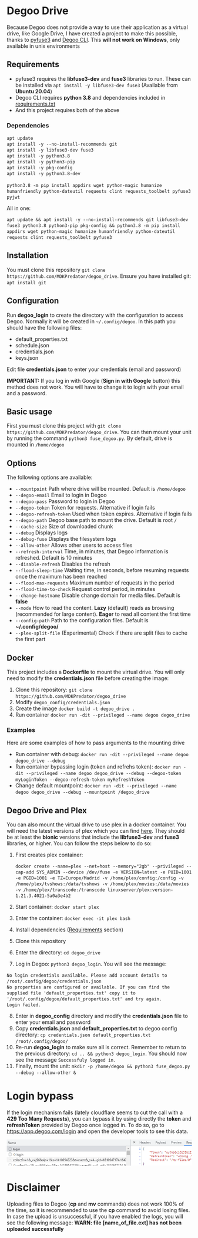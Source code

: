 # Degoo Drive

Because Degoo does not provide a way to use their application as a virtual drive, like Google Drive, I have created a project to make this possible, thanks to [pyfuse3](https://github.com/libfuse/pyfuse3) and [Degoo CLI](https://github.com/bernd-wechner/Degoo). This **will not work on Windows**, only available in unix environments

## Requirements

* pyfuse3 requires the **libfuse3-dev** and **fuse3** libraries to run. These can be installed via ``apt install -y libfuse3-dev fuse3`` (Available from **Ubuntu 20.04**)
* Degoo CLI requires **python 3.8** and dependencies included in [requirements.txt](https://github.com/bernd-wechner/Degoo/blob/master/requirements.txt)
* And this project requires both of the above

### Dependencies

````shell
apt update
apt install -y --no-install-recommends git
apt install -y libfuse3-dev fuse3
apt install -y python3.8
apt install -y python3-pip
apt install -y pkg-config
apt install -y python3.8-dev

python3.8 -m pip install appdirs wget python-magic humanize humanfriendly python-dateutil requests clint requests_toolbelt pyfuse3 pyjwt
````

All in one:
````shell
apt update && apt install -y --no-install-recommends git libfuse3-dev fuse3 python3.8 python3-pip pkg-config && python3.8 -m pip install appdirs wget python-magic humanize humanfriendly python-dateutil requests clint requests_toolbelt pyfuse3
````

## Installation

You must clone this repository ``git clone https://github.com/MDKPredator/degoo_drive``. Ensure you have installed git: ``apt install git``

## Configuration

Run **degoo_login** to create the directory with the configuration to access Degoo. Normally it will be created in ```~/.config/degoo```. In this path you should have the following files:
* default_properties.txt
* schedule.json
* credentials.json
* keys.json

Edit file **credentials.json** to enter your credentials (email and password)

**IMPORTANT:** If you log in with Google (**Sign in with Google** button) this method does not work. You will have to change it to login with your email and a password.

## Basic usage

First you must clone this project with ``git clone https://github.com/MDKPredator/degoo_drive``. You can then mount your unit by running the command `python3 fuse_degoo.py`. By default, drive is mounted in `/home/degoo`

## Options

The following options are available:

* ``--mountpoint`` Path where drive will be mounted. Default is `/home/degoo`
* ``--degoo-email`` Email to login in Degoo
* ``--degoo-pass`` Password to login in Degoo
* ``--degoo-token`` Token for requests. Alternative if login fails
* ``--degoo-refresh-token`` Used when token expires. Alternative if login fails
* ``--degoo-path`` Degoo base path to mount the drive. Default is root `/`
* ``--cache-size`` Size of downloaded chunk
* ``--debug`` Displays logs
* ``--debug-fuse`` Displays the filesystem logs
* ``--allow-other`` Allows other users to access files
* ``--refresh-interval`` Time, in minutes, that Degoo information is refreshed. Default is 10 minutes
* ``--disable-refresh`` Disables the refresh
* ``--flood-sleep-time`` Waiting time, in seconds, before resuming requests once the maximum has been reached
* ``--flood-max-requests`` Maximum number of requests in the period
* ``--flood-time-to-check`` Request control period, in minutes
* ``--change-hostname`` Disable change domain for media files. Default is **false**
* ``--mode`` How to read the content. **Lazy** (default) reads as browsing (recommended for large content). **Eager** to read all content the first time
* ``--config-path`` Path to the configuration files. Default is **~/.config/degoo/**
* ``--plex-split-file`` (Experimental) Check if there are split files to cache the first part

## Docker

This project includes a **Dockerfile** to mount the virtual drive. You will only need to modify the **credentials.json** file before creating the image:

1. Clone this repository: ``git clone https://github.com/MDKPredator/degoo_drive``
2. Modify ``degoo_config/credentials.json``
3. Create the image ``docker build -t degoo_drive .``
4. Run container ``docker run -dit --privileged --name degoo degoo_drive``

### Examples

Here are some examples of how to pass arguments to the mounting drive

* Run container with debug: ``docker run -dit --privileged --name degoo degoo_drive --debug``
* Run container bypassing login (token and refrehs token): ``docker run -dit --privileged --name degoo degoo_drive --debug --degoo-token myLoginToken --degoo-refresh-token myRefreshToken``
* Change default mountpoint: ``docker run -dit --privileged --name degoo degoo_drive --debug --mountpoint /degoo_drive``

## Degoo Drive and Plex

You can also mount the virtual drive to use plex in a docker container. You will need the latest versions of plex which you can find [here](https://hub.docker.com/r/linuxserver/plex/tags). They should be at least the __bionic__ versions that include the **libfuse3-dev** and **fuse3** libraries, or higher. You can follow the steps below to do so: 

1. First creates plex container:
   
    ````shell
    docker create --name=plex --net=host --memory="2gb" --privileged --cap-add SYS_ADMIN --device /dev/fuse -e VERSION=latest -e PUID=1001 -e PGID=1001 -e TZ=Europe/Madrid -v /home/plex/config:/config -v /home/plex/tvshows:/data/tvshows -v /home/plex/movies:/data/movies -v /home/plex/transcode:/transcode linuxserver/plex:version-1.21.3.4021-5a0a3e4b2
    ````

2. Start container: ``docker start plex`` 
3. Enter the container: ``docker exec -it plex bash``
4. Install dependencies ([Requirements](#requirements) section)
5. Clone this repository
6. Enter the directory: ``cd degoo_drive``
7. Log in Degoo: ``python3 degoo_login``. You will see the message:
````shell
No login credentials available. Please add account details to /root/.config/degoo/credentials.json
No properties are configured or available. If you can find the supplied file 'default_properties.txt' copy it to '/root/.config/degoo/default_properties.txt' and try again.
Login failed.
````
8. Enter in **degoo_config** directory and modify the **credentials.json** file to enter your email and password
9. Copy **credentials.json** and **default_properties.txt** to degoo config directory: ``cp credentials.json default_properties.txt /root/.config/degoo/``
10. Re-run **degoo_login** to make sure all is correct. Remember to return to the previous directory: ``cd .. && python3 degoo_login``. You should now see the message ``Successfuly logged in.``
11. Finally, mount the unit: ``mkdir -p /home/degoo && python3 fuse_degoo.py --debug --allow-other &``

# Login bypass

If the login mechanism fails (lately cloudflare seems to cut the call with a **429 Too Many Requests**), you can bypass it by using directly the **token** and **refreshToken** provided by Degoo once logged in. To do so, go to https://app.degoo.com/login and open the developer tools to see this data.

![Degoo login](images/degoo_token_refresh_token.png)

# Disclaimer

Uploading files to Degoo (**cp** and **mv** commands) does not work 100% of the time, so it is recommended to use the **cp** command to avoid losing files. In case the upload is unsuccessful, if you have enabled the logs, you will see the following message: **WARN: file [name_of_file.ext] has not been uploaded successfully**
